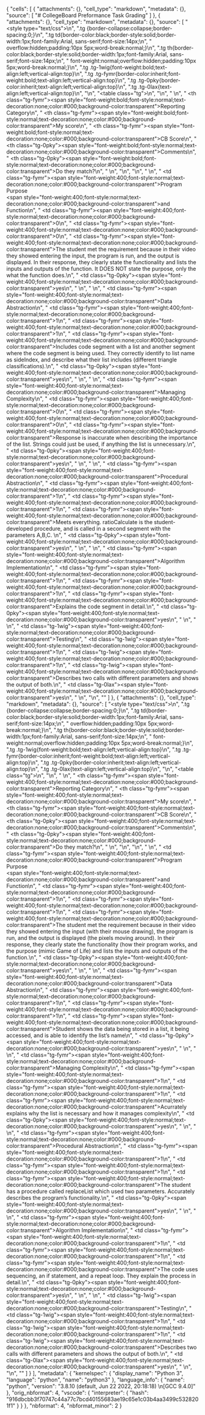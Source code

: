 {
 "cells": [
  {
   "attachments": {},
   "cell_type": "markdown",
   "metadata": {},
   "source": [
    "# CollegeBoard Preformance Task Grading"
   ]
  },
  {
   "attachments": {},
   "cell_type": "markdown",
   "metadata": {},
   "source": [
    "<style type=\"text/css\">\n",
    ".tg  {border-collapse:collapse;border-spacing:0;}\n",
    ".tg td{border-color:black;border-style:solid;border-width:1px;font-family:Arial, sans-serif;font-size:14px;\n",
    "  overflow:hidden;padding:10px 5px;word-break:normal;}\n",
    ".tg th{border-color:black;border-style:solid;border-width:1px;font-family:Arial, sans-serif;font-size:14px;\n",
    "  font-weight:normal;overflow:hidden;padding:10px 5px;word-break:normal;}\n",
    ".tg .tg-1wig{font-weight:bold;text-align:left;vertical-align:top}\n",
    ".tg .tg-fymr{border-color:inherit;font-weight:bold;text-align:left;vertical-align:top}\n",
    ".tg .tg-0pky{border-color:inherit;text-align:left;vertical-align:top}\n",
    ".tg .tg-0lax{text-align:left;vertical-align:top}\n",
    "</style>\n",
    "<table class=\"tg\">\n",
    "<thead>\n",
    "  <tr>\n",
    "    <th class=\"tg-fymr\"><span style=\"font-weight:bold;font-style:normal;text-decoration:none;color:#000;background-color:transparent\">Reporting Category</span></th>\n",
    "    <th class=\"tg-fymr\"><span style=\"font-weight:bold;font-style:normal;text-decoration:none;color:#000;background-color:transparent\">My score</span></th>\n",
    "    <th class=\"tg-fymr\"><span style=\"font-weight:bold;font-style:normal;text-decoration:none;color:#000;background-color:transparent\">CB Score</span></th>\n",
    "    <th class=\"tg-0pky\"><span style=\"font-weight:bold;font-style:normal;text-decoration:none;color:#000;background-color:transparent\">Comments</span></th>\n",
    "    <th class=\"tg-0pky\"><span style=\"font-weight:bold;font-style:normal;text-decoration:none;color:#000;background-color:transparent\">Do they match?</span></th>\n",
    "  </tr>\n",
    "</thead>\n",
    "<tbody>\n",
    "  <tr>\n",
    "    <td class=\"tg-fymr\"><span style=\"font-weight:400;font-style:normal;text-decoration:none;color:#000;background-color:transparent\">Program Purpose</span><br><span style=\"font-weight:400;font-style:normal;text-decoration:none;color:#000;background-color:transparent\">and Function</span></td>\n",
    "    <td class=\"tg-fymr\"><span style=\"font-weight:400;font-style:normal;text-decoration:none;color:#000;background-color:transparent\">0</span></td>\n",
    "    <td class=\"tg-fymr\"><span style=\"font-weight:400;font-style:normal;text-decoration:none;color:#000;background-color:transparent\">0</span></td>\n",
    "    <td class=\"tg-fymr\"><span style=\"font-weight:400;font-style:normal;text-decoration:none;color:#000;background-color:transparent\">The student met the requirement because in their video they showed entering the input, the program is run, and the output is displayed. In their response, they clearly state the functionality and lists the inputs and outputs of the function. It DOES NOT state the purpose, only the what the function does.</span></td>\n",
    "    <td class=\"tg-0pky\"><span style=\"font-weight:400;font-style:normal;text-decoration:none;color:#000;background-color:transparent\">yes</span></td>\n",
    "  </tr>\n",
    "  <tr>\n",
    "    <td class=\"tg-fymr\"><span style=\"font-weight:400;font-style:normal;text-decoration:none;color:#000;background-color:transparent\">Data Abstraction</span></td>\n",
    "    <td class=\"tg-fymr\"><span style=\"font-weight:400;font-style:normal;text-decoration:none;color:#000;background-color:transparent\">1</span></td>\n",
    "    <td class=\"tg-fymr\"><span style=\"font-weight:400;font-style:normal;text-decoration:none;color:#000;background-color:transparent\">1</span></td>\n",
    "    <td class=\"tg-fymr\"><span style=\"font-weight:400;font-style:normal;text-decoration:none;color:#000;background-color:transparent\">Includes code segment with a list and another segment where the code segment is being used. They correctly identify to list name as sideIndex, and describe what their list includes (different triangle classifications).</span></td>\n",
    "    <td class=\"tg-0pky\"><span style=\"font-weight:400;font-style:normal;text-decoration:none;color:#000;background-color:transparent\">yes</span></td>\n",
    "  </tr>\n",
    "  <tr>\n",
    "    <td class=\"tg-fymr\"><span style=\"font-weight:400;font-style:normal;text-decoration:none;color:#000;background-color:transparent\">Managing Complexity</span></td>\n",
    "    <td class=\"tg-fymr\"><span style=\"font-weight:400;font-style:normal;text-decoration:none;color:#000;background-color:transparent\">0</span></td>\n",
    "    <td class=\"tg-fymr\"><span style=\"font-weight:400;font-style:normal;text-decoration:none;color:#000;background-color:transparent\">0</span></td>\n",
    "    <td class=\"tg-fymr\"><span style=\"font-weight:400;font-style:normal;text-decoration:none;color:#000;background-color:transparent\">Response is inaccurate when describing the importance of the list. Strings could just be used, if anything the list is unnecessary.</span></td>\n",
    "    <td class=\"tg-0pky\"><span style=\"font-weight:400;font-style:normal;text-decoration:none;color:#000;background-color:transparent\">yes</span></td>\n",
    "  </tr>\n",
    "  <tr>\n",
    "    <td class=\"tg-fymr\"><span style=\"font-weight:400;font-style:normal;text-decoration:none;color:#000;background-color:transparent\">Procedural Abstraction</span></td>\n",
    "    <td class=\"tg-fymr\"><span style=\"font-weight:400;font-style:normal;text-decoration:none;color:#000;background-color:transparent\">1</span></td>\n",
    "    <td class=\"tg-fymr\"><span style=\"font-weight:400;font-style:normal;text-decoration:none;color:#000;background-color:transparent\">1</span></td>\n",
    "    <td class=\"tg-fymr\"><span style=\"font-weight:400;font-style:normal;text-decoration:none;color:#000;background-color:transparent\">Meets everything. ratioCalculate is the student-developed procedure, and is called in a second segment with the parameters A,B,C.  </span></td>\n",
    "    <td class=\"tg-0pky\"><span style=\"font-weight:400;font-style:normal;text-decoration:none;color:#000;background-color:transparent\">yes</span></td>\n",
    "  </tr>\n",
    "  <tr>\n",
    "    <td class=\"tg-fymr\"><span style=\"font-weight:400;font-style:normal;text-decoration:none;color:#000;background-color:transparent\">Algorithm Implementation</span></td>\n",
    "    <td class=\"tg-fymr\"><span style=\"font-weight:400;font-style:normal;text-decoration:none;color:#000;background-color:transparent\">1</span></td>\n",
    "    <td class=\"tg-fymr\"><span style=\"font-weight:400;font-style:normal;text-decoration:none;color:#000;background-color:transparent\">1</span></td>\n",
    "    <td class=\"tg-fymr\"><span style=\"font-weight:400;font-style:normal;text-decoration:none;color:#000;background-color:transparent\">Explains the code segment in detail.</span></td>\n",
    "    <td class=\"tg-0pky\"><span style=\"font-weight:400;font-style:normal;text-decoration:none;color:#000;background-color:transparent\">yes</span></td>\n",
    "  </tr>\n",
    "  <tr>\n",
    "    <td class=\"tg-1wig\"><span style=\"font-weight:400;font-style:normal;text-decoration:none;color:#000;background-color:transparent\">Testing</span></td>\n",
    "    <td class=\"tg-1wig\"><span style=\"font-weight:400;font-style:normal;text-decoration:none;color:#000;background-color:transparent\">1</span></td>\n",
    "    <td class=\"tg-1wig\"><span style=\"font-weight:400;font-style:normal;text-decoration:none;color:#000;background-color:transparent\">1</span></td>\n",
    "    <td class=\"tg-1wig\"><span style=\"font-weight:400;font-style:normal;text-decoration:none;color:#000;background-color:transparent\">Describes two calls with different parameters and shows the output of both.</span></td>\n",
    "    <td class=\"tg-0lax\"><span style=\"font-weight:400;font-style:normal;text-decoration:none;color:#000;background-color:transparent\">yes</span></td>\n",
    "  </tr>\n",
    "</tbody>\n",
    "</table>"
   ]
  },
  {
   "attachments": {},
   "cell_type": "markdown",
   "metadata": {},
   "source": [
    "<style type=\"text/css\">\n",
    ".tg  {border-collapse:collapse;border-spacing:0;}\n",
    ".tg td{border-color:black;border-style:solid;border-width:1px;font-family:Arial, sans-serif;font-size:14px;\n",
    "  overflow:hidden;padding:10px 5px;word-break:normal;}\n",
    ".tg th{border-color:black;border-style:solid;border-width:1px;font-family:Arial, sans-serif;font-size:14px;\n",
    "  font-weight:normal;overflow:hidden;padding:10px 5px;word-break:normal;}\n",
    ".tg .tg-1wig{font-weight:bold;text-align:left;vertical-align:top}\n",
    ".tg .tg-fymr{border-color:inherit;font-weight:bold;text-align:left;vertical-align:top}\n",
    ".tg .tg-0pky{border-color:inherit;text-align:left;vertical-align:top}\n",
    ".tg .tg-0lax{text-align:left;vertical-align:top}\n",
    "</style>\n",
    "<table class=\"tg\">\n",
    "<thead>\n",
    "  <tr>\n",
    "    <th class=\"tg-fymr\"><span style=\"font-weight:400;font-style:normal;text-decoration:none;color:#000;background-color:transparent\">Reporting Category</span></th>\n",
    "    <th class=\"tg-fymr\"><span style=\"font-weight:400;font-style:normal;text-decoration:none;color:#000;background-color:transparent\">My score</span></th>\n",
    "    <th class=\"tg-fymr\"><span style=\"font-weight:400;font-style:normal;text-decoration:none;color:#000;background-color:transparent\">CB Score</span></th>\n",
    "    <th class=\"tg-0pky\"><span style=\"font-weight:400;font-style:normal;text-decoration:none;color:#000;background-color:transparent\">Comments</span></th>\n",
    "    <th class=\"tg-0pky\"><span style=\"font-weight:400;font-style:normal;text-decoration:none;color:#000;background-color:transparent\">Do they match?</span></th>\n",
    "  </tr>\n",
    "</thead>\n",
    "<tbody>\n",
    "  <tr>\n",
    "    <td class=\"tg-fymr\"><span style=\"font-weight:400;font-style:normal;text-decoration:none;color:#000;background-color:transparent\">Program Purpose</span><br><span style=\"font-weight:400;font-style:normal;text-decoration:none;color:#000;background-color:transparent\">and Function</span></td>\n",
    "    <td class=\"tg-fymr\"><span style=\"font-weight:400;font-style:normal;text-decoration:none;color:#000;background-color:transparent\">1</span></td>\n",
    "    <td class=\"tg-fymr\"><span style=\"font-weight:400;font-style:normal;text-decoration:none;color:#000;background-color:transparent\">1</span></td>\n",
    "    <td class=\"tg-fymr\"><span style=\"font-weight:400;font-style:normal;text-decoration:none;color:#000;background-color:transparent\">The student met the requirement because in their video they showed entering the input (with their mouse drawing), the program is run, and the output is displayed (the pixels moving around). In their response, they clearly state the functionality (how their program works, and the purpose (mimic Game of Life) and lists the inputs and outputs of the function.</span></td>\n",
    "    <td class=\"tg-0pky\"><span style=\"font-weight:400;font-style:normal;text-decoration:none;color:#000;background-color:transparent\">yes</span></td>\n",
    "  </tr>\n",
    "  <tr>\n",
    "    <td class=\"tg-fymr\"><span style=\"font-weight:400;font-style:normal;text-decoration:none;color:#000;background-color:transparent\">Data Abstraction</span></td>\n",
    "    <td class=\"tg-fymr\"><span style=\"font-weight:400;font-style:normal;text-decoration:none;color:#000;background-color:transparent\">1</span></td>\n",
    "    <td class=\"tg-fymr\"><span style=\"font-weight:400;font-style:normal;text-decoration:none;color:#000;background-color:transparent\">1</span></td>\n",
    "    <td class=\"tg-fymr\"><span style=\"font-weight:400;font-style:normal;text-decoration:none;color:#000;background-color:transparent\">Student shows the data being stored in a list, it being accessed, and is able to identify the list’s name</span></td>\n",
    "    <td class=\"tg-0pky\"><span style=\"font-weight:400;font-style:normal;text-decoration:none;color:#000;background-color:transparent\">yes</span></td>\n",
    "  </tr>\n",
    "  <tr>\n",
    "    <td class=\"tg-fymr\"><span style=\"font-weight:400;font-style:normal;text-decoration:none;color:#000;background-color:transparent\">Managing Complexity</span></td>\n",
    "    <td class=\"tg-fymr\"><span style=\"font-weight:400;font-style:normal;text-decoration:none;color:#000;background-color:transparent\">1</span></td>\n",
    "    <td class=\"tg-fymr\"><span style=\"font-weight:400;font-style:normal;text-decoration:none;color:#000;background-color:transparent\">1</span></td>\n",
    "    <td class=\"tg-fymr\"><span style=\"font-weight:400;font-style:normal;text-decoration:none;color:#000;background-color:transparent\">Acurrately explains why the list is necessary and how it manages complexity</span></td>\n",
    "    <td class=\"tg-0pky\"><span style=\"font-weight:400;font-style:normal;text-decoration:none;color:#000;background-color:transparent\">yes</span></td>\n",
    "  </tr>\n",
    "  <tr>\n",
    "    <td class=\"tg-fymr\"><span style=\"font-weight:400;font-style:normal;text-decoration:none;color:#000;background-color:transparent\">Procedural Abstraction</span></td>\n",
    "    <td class=\"tg-fymr\"><span style=\"font-weight:400;font-style:normal;text-decoration:none;color:#000;background-color:transparent\">1</span></td>\n",
    "    <td class=\"tg-fymr\"><span style=\"font-weight:400;font-style:normal;text-decoration:none;color:#000;background-color:transparent\">1</span></td>\n",
    "    <td class=\"tg-fymr\"><span style=\"font-weight:400;font-style:normal;text-decoration:none;color:#000;background-color:transparent\">The student has a procedure called replaceList which used two parameters. Accurately describes the program’s functionality.</span></td>\n",
    "    <td class=\"tg-0pky\"><span style=\"font-weight:400;font-style:normal;text-decoration:none;color:#000;background-color:transparent\">yes</span></td>\n",
    "  </tr>\n",
    "  <tr>\n",
    "    <td class=\"tg-fymr\"><span style=\"font-weight:400;font-style:normal;text-decoration:none;color:#000;background-color:transparent\">Algorithm Implementation</span></td>\n",
    "    <td class=\"tg-fymr\"><span style=\"font-weight:400;font-style:normal;text-decoration:none;color:#000;background-color:transparent\">1</span></td>\n",
    "    <td class=\"tg-fymr\"><span style=\"font-weight:400;font-style:normal;text-decoration:none;color:#000;background-color:transparent\">1</span></td>\n",
    "    <td class=\"tg-fymr\"><span style=\"font-weight:400;font-style:normal;text-decoration:none;color:#000;background-color:transparent\">The code uses sequencing, an if statement, and a repeat loop. They explain the process in detail.</span></td>\n",
    "    <td class=\"tg-0pky\"><span style=\"font-weight:400;font-style:normal;text-decoration:none;color:#000;background-color:transparent\">yes</span></td>\n",
    "  </tr>\n",
    "  <tr>\n",
    "    <td class=\"tg-1wig\"><span style=\"font-weight:400;font-style:normal;text-decoration:none;color:#000;background-color:transparent\">Testing</span></td>\n",
    "    <td class=\"tg-1wig\"><span style=\"font-weight:400;font-style:normal;text-decoration:none;color:#000;background-color:transparent\">1</span></td>\n",
    "    <td class=\"tg-1wig\"><span style=\"font-weight:400;font-style:normal;text-decoration:none;color:#000;background-color:transparent\">1</span></td>\n",
    "    <td class=\"tg-1wig\"><span style=\"font-weight:400;font-style:normal;text-decoration:none;color:#000;background-color:transparent\">Describes two calls with different parameters and shows the output of both.</span></td>\n",
    "    <td class=\"tg-0lax\"><span style=\"font-weight:400;font-style:normal;text-decoration:none;color:#000;background-color:transparent\">yes</span></td>\n",
    "  </tr>\n",
    "</tbody>\n",
    "</table>"
   ]
  }
 ],
 "metadata": {
  "kernelspec": {
   "display_name": "Python 3",
   "language": "python",
   "name": "python3"
  },
  "language_info": {
   "name": "python",
   "version": "3.8.10 (default, Jun 22 2022, 20:18:18) \n[GCC 9.4.0]"
  },
  "orig_nbformat": 4,
  "vscode": {
   "interpreter": {
    "hash": "916dbcbb3f70747c44a77c7bcd40155683ae19c65e1c03b4aa3499c5328201f1"
   }
  }
 },
 "nbformat": 4,
 "nbformat_minor": 2
}
